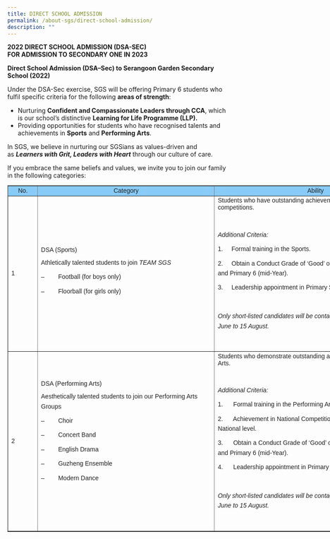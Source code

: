 ```yaml
---
title: DIRECT SCHOOL ADMISSION
permalink: /about-sgs/direct-school-admission/
description: ""
---
```

**2022 DIRECT SCHOOL ADMISSION (DSA-SEC)**<br>
**FOR ADMISSION TO SECONDARY ONE IN 2023**

**Direct School Admission (DSA–Sec) to Serangoon Garden Secondary School (2022)**

Under the DSA-Sec exercise, SGS will be offering Primary 6 students who fulfil specific criteria for the following **areas of strength**:

*   Nurturing **Confident and Compassionate Leaders through CCA**, which is our school’s distinctive **Learning for Life Programme (LLP).**
*   Providing opportunities for students who have recognised talents and achievements in **Sports** and **Performing Arts**.

In SGS, we believe in nurturing our SGSians as values-driven and as **_Learners with Grit, Leaders with Heart_** through our culture of care.

If you embrace the same beliefs and values, we invite you to join our family in the following categories:

<table border="1" style="box-sizing: border-box; color: rgb(34, 34, 34); font-family: Montserrat, sans-serif; font-size: 14px; font-style: normal; font-variant-ligatures: normal; font-variant-caps: normal; font-weight: 300; letter-spacing: normal; orphans: 2; text-align: start; text-transform: none; white-space: normal; widows: 2; word-spacing: 0px; -webkit-text-stroke-width: 0px; text-decoration-thickness: initial; text-decoration-style: initial; text-decoration-color: initial; border-collapse: collapse; width: 930px;"><tbody style="box-sizing: border-box;"><tr style="box-sizing: border-box;"><td style="box-sizing: border-box; width: 67.3958px; background-color: rgb(136, 203, 247); text-align: center;"><strong style="box-sizing: border-box; font-weight: bolder;">No.</strong></td><td style="box-sizing: border-box; width: 402.153px; background-color: rgb(136, 203, 247); text-align: center;"><strong style="box-sizing: border-box; font-weight: bolder;">Category</strong></td><td style="box-sizing: border-box; width: 459.456px; background-color: rgb(136, 203, 247); text-align: center;"><strong style="box-sizing: border-box; font-weight: bolder;">Ability</strong></td></tr><tr style="box-sizing: border-box;"><td style="box-sizing: border-box; width: 67.3958px;">1</td><td style="box-sizing: border-box; width: 402.153px;"><strong style="box-sizing: border-box; font-weight: bolder;">DSA (Sports)</strong><p style="box-sizing: border-box; margin: 0px 0px 10px; line-height: 1.6;"></p><p style="box-sizing: border-box; margin: 0px 0px 10px; line-height: 1.6;">Athletically talented students to join<span>&nbsp;</span><em style="box-sizing: border-box;">TEAM SGS</em></p><p style="box-sizing: border-box; margin: 0px 0px 10px; line-height: 1.6;">–&nbsp;&nbsp;&nbsp;&nbsp;&nbsp;&nbsp;&nbsp; Football (for boys only)</p><p style="box-sizing: border-box; margin: 0px 0px 10px; line-height: 1.6;">–&nbsp;&nbsp;&nbsp;&nbsp;&nbsp;&nbsp;&nbsp; Floorball (for girls only)</p></td><td style="box-sizing: border-box; width: 459.456px;">Students who have outstanding achievements at recognised competitions.<p style="box-sizing: border-box; margin: 0px 0px 10px; line-height: 1.6;"></p><p style="box-sizing: border-box; margin: 0px 0px 10px; line-height: 1.6;">&nbsp;</p><p style="box-sizing: border-box; margin: 0px 0px 10px; line-height: 1.6;"><strong style="box-sizing: border-box; font-weight: bolder;"><em style="box-sizing: border-box;">Additional Criteria:</em></strong></p><p style="box-sizing: border-box; margin: 0px 0px 10px; line-height: 1.6;">1.&nbsp;&nbsp;&nbsp;&nbsp; Formal training in the Sports.</p><p style="box-sizing: border-box; margin: 0px 0px 10px; line-height: 1.6;">2.&nbsp;&nbsp;&nbsp;&nbsp; Obtain a Conduct Grade of ‘Good’ or better in Primary 5 (overall) and Primary 6 (mid-Year).</p><p style="box-sizing: border-box; margin: 0px 0px 10px; line-height: 1.6;">3.&nbsp;&nbsp;&nbsp;&nbsp; Leadership appointment in Primary School will be preferred.</p><p style="box-sizing: border-box; margin: 0px 0px 10px; line-height: 1.6;">&nbsp;</p><p style="box-sizing: border-box; margin: 0px 0px 10px; line-height: 1.6;"><em style="box-sizing: border-box;">Only short-listed candidates will be contacted for selection from 27 June to 15 August.</em></p><p style="box-sizing: border-box; margin: 0px 0px 10px; line-height: 1.6;"><em style="box-sizing: border-box;">&nbsp;</em></p></td></tr><tr style="box-sizing: border-box;"><td style="box-sizing: border-box; width: 67.3958px;">2</td><td style="box-sizing: border-box; width: 402.153px;"><strong style="box-sizing: border-box; font-weight: bolder;">DSA (Performing Arts)</strong><p style="box-sizing: border-box; margin: 0px 0px 10px; line-height: 1.6;"></p><p style="box-sizing: border-box; margin: 0px 0px 10px; line-height: 1.6;">Aesthetically talented students to join our Performing Arts Groups</p><p style="box-sizing: border-box; margin: 0px 0px 10px; line-height: 1.6;">–&nbsp;&nbsp;&nbsp;&nbsp;&nbsp;&nbsp;&nbsp; Choir</p><p style="box-sizing: border-box; margin: 0px 0px 10px; line-height: 1.6;">–&nbsp;&nbsp;&nbsp;&nbsp;&nbsp;&nbsp;&nbsp; Concert Band</p><p style="box-sizing: border-box; margin: 0px 0px 10px; line-height: 1.6;">–&nbsp;&nbsp;&nbsp;&nbsp;&nbsp;&nbsp;&nbsp; English Drama</p><p style="box-sizing: border-box; margin: 0px 0px 10px; line-height: 1.6;">–&nbsp;&nbsp;&nbsp;&nbsp;&nbsp;&nbsp;&nbsp; Guzheng Ensemble</p><p style="box-sizing: border-box; margin: 0px 0px 10px; line-height: 1.6;">–&nbsp;&nbsp;&nbsp;&nbsp;&nbsp;&nbsp;&nbsp; Modern Dance</p><p style="box-sizing: border-box; margin: 0px 0px 10px; line-height: 1.6;">&nbsp;</p></td><td style="box-sizing: border-box; width: 459.456px;">Students who demonstrate outstanding achievements in Performing Arts.<p style="box-sizing: border-box; margin: 0px 0px 10px; line-height: 1.6;"></p><p style="box-sizing: border-box; margin: 0px 0px 10px; line-height: 1.6;">&nbsp;</p><p style="box-sizing: border-box; margin: 0px 0px 10px; line-height: 1.6;"><strong style="box-sizing: border-box; font-weight: bolder;"><em style="box-sizing: border-box;">Additional Criteria:</em></strong></p><p style="box-sizing: border-box; margin: 0px 0px 10px; line-height: 1.6;">1.&nbsp;&nbsp;&nbsp;&nbsp;&nbsp; Formal training in the Performing Arts.</p><p style="box-sizing: border-box; margin: 0px 0px 10px; line-height: 1.6;">2.&nbsp;&nbsp;&nbsp;&nbsp;&nbsp; Achievement in National Competitions/accomplishment at National level.</p><p style="box-sizing: border-box; margin: 0px 0px 10px; line-height: 1.6;">3.&nbsp;&nbsp;&nbsp;&nbsp;&nbsp; Obtain a Conduct Grade of ‘Good’ or better in Primary 5 (overall) and Primary 6 (mid-Year).</p><p style="box-sizing: border-box; margin: 0px 0px 10px; line-height: 1.6;">4.&nbsp;&nbsp;&nbsp;&nbsp;&nbsp; Leadership appointment in Primary School will be preferred.</p><p style="box-sizing: border-box; margin: 0px 0px 10px; line-height: 1.6;">&nbsp;</p><p style="box-sizing: border-box; margin: 0px 0px 10px; line-height: 1.6;"><em style="box-sizing: border-box;">Only short-listed candidates will be contacted for selection from 27 June to 15 August.</em></p><p style="box-sizing: border-box; margin: 0px 0px 10px; line-height: 1.6;">&nbsp;</p></td></tr></tbody></table>